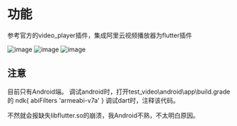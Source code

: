 # 功能
参考官方的video_player插件，集成阿里云视频播放器为flutter插件

![image](https://github.com/hyz1992/my_aliplayer/raw/master/preview/1.jpg)
![image](https://github.com/hyz1992/my_aliplayer/raw/master/preview/2.jpg)
![image](https://github.com/hyz1992/my_aliplayer/raw/master/preview/3.jpg)


## 注意
目前只有Android端。
调试android时，打开test_video\android\app\build.grade的
ndk{
	abiFilters 'armeabi-v7a'
}
调试dart时，注释该代码。

不然就会报缺失libflutter.so的崩溃，我Android不熟，不太明白原因。
